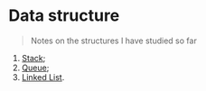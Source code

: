 # Data structure

>Notes on the structures I have studied so far

1. [Stack](/_notes/stack.md);
2. [Queue](/_notes/queue.md);
3. [Linked List](/_notes/linked_list.md).